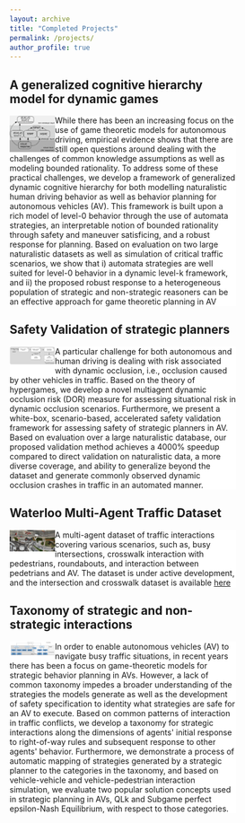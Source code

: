 ```yaml
---
layout: archive
title: "Completed Projects"
permalink: /projects/
author_profile: true
---
```


<html>
<head>
<meta name="viewport" content="width=device-width, initial-scale=1">
<style>
* {
  box-sizing: border-box;
}

/* Create two equal columns that floats next to each other */
.column1 {
  float: left;
  width: 50%;
  padding: 10px;}
.column2 {
  float: left;
  width: 20%;
}

/* Clear floats after the columns */
.row:after {
  content: "";
  display: table;
  clear: both;
}
</style>
</head>
<body>

<h2>A generalized cognitive hierarchy model for dynamic games</h2>

<div class="row">
  <div class="column2" style="background-color:#FFFFFF;">
    <img class="fit-picture" style="width: 55vw;"
     src="/images/gen_cog_hierar.png"
     alt="Image of the generalized cognitive hierarchy architecture">
  </div>
  <div class="column1" style="background-color:#FFFFFF;">
  <p>While there has been an increasing focus on the use of game theoretic models for autonomous driving, empirical evidence shows that there are still open questions around dealing with the challenges of common knowledge assumptions as well as modeling bounded rationality. To address some of these practical challenges, we develop a framework of generalized dynamic cognitive hierarchy for both modelling naturalistic human driving behavior as well as behavior planning for autonomous vehicles (AV). This framework is built upon a rich model of level-0 behavior through the use of automata strategies, an interpretable notion of bounded rationality through safety and maneuver satisficing, and a robust response for planning. Based on evaluation on two large naturalistic datasets as well as simulation of critical traffic scenarios, we show that i) automata strategies are well suited for level-0 behavior in a dynamic level-k framework, and ii) the proposed robust response to a heterogeneous population of strategic and non-strategic reasoners can be an effective approach for game theoretic planning in AV</p>
  </div>
</div>



<h2>Safety Validation of strategic planners</h2>

<div class="row">
  <div class="column2" style="background-color:#FFFFFF;">
    <img class="fit-picture" style="width: 55vw;"
     src="/images/hypergames.png"
     alt="Image showing the general scheme for dynamic occlusion risk validation process">
  </div>
  <div class="column1" style="background-color:#FFFFFF;">
  <p>A particular challenge for both autonomous and
human driving is dealing with risk associated with dynamic
occlusion, i.e., occlusion caused by other vehicles in traffic.
Based on the theory of hypergames, we develop a novel multiagent dynamic occlusion risk (DOR) measure for assessing
situational risk in dynamic occlusion scenarios. Furthermore,
we present a white-box, scenario-based, accelerated safety
validation framework for assessing safety of strategic planners
in AV. Based on evaluation over a large naturalistic database,
our proposed validation method achieves a 4000% speedup
compared to direct validation on naturalistic data, a more
diverse coverage, and ability to generalize beyond the dataset
and generate commonly observed dynamic occlusion crashes in
traffic in an automated manner. </p>
  </div>
</div>

<h2>Waterloo Multi-Agent Traffic Dataset</h2>

<div class="row">
  <div class="column2" style="background-color:#FFFFFF;">
    <img class="fit-picture" style="width: 55vw;"
     src="/images/wmad.png"
     alt="Image of Waterloo Multi-Agent Traffic Dataset screenshot">
  </div>
  <div class="column1" style="background-color:#FFFFFF;">
  <p> A multi-agent dataset of traffic interactions covering various scenarios, such as, busy intersections, crosswalk interaction with pedestrians, roundabouts, and interaction between pedetrians and AV. The dataset is under active development, and the intersection and crosswalk dataset is available <a href="http://wiselab.uwaterloo.ca/waterloo-multi-agent-traffic-dataset/">here</a></p>
  </div>
</div>

<h2>Taxonomy of strategic and non-strategic interactions</h2>

<div class="row">
  <div class="column2" style="background-color:#FFFFFF;">
    <img class="fit-picture" style="width: 55vw;"
     src="/images/taxonomy.png"
     alt="Image showing the taxonomy organization of strategic interactions in traffic">
  </div>
  <div class="column1" style="background-color:#FFFFFF;">
  <p>In order to enable autonomous vehicles (AV) to navigate busy traffic situations, in recent years there has been a focus on game-theoretic models for strategic behavior planning in AVs. However, a lack of common taxonomy impedes a broader understanding of the strategies the models generate as well as the development of safety specification to identity what strategies are safe for an AV to execute. Based on common patterns of interaction in traffic conflicts, we develop a taxonomy for strategic interactions along the dimensions of agents' initial response to right-of-way rules and subsequent response to other agents' behavior. Furthermore, we demonstrate a process of automatic mapping of strategies generated by a strategic planner to the categories in the taxonomy, and based on vehicle-vehicle and vehicle-pedestrian interaction simulation, we evaluate two popular solution concepts used in strategic planning in AVs, QLk and Subgame perfect epsilon-Nash Equilibrium, with respect to those categories. </p>
  </div>
</div>

</body>
</html>
